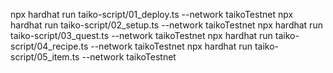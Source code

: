 npx hardhat run taiko-script/01_deploy.ts --network taikoTestnet
npx hardhat run taiko-script/02_setup.ts --network taikoTestnet
npx hardhat run taiko-script/03_quest.ts --network taikoTestnet
npx hardhat run taiko-script/04_recipe.ts --network taikoTestnet
npx hardhat run taiko-script/05_item.ts --network taikoTestnet
